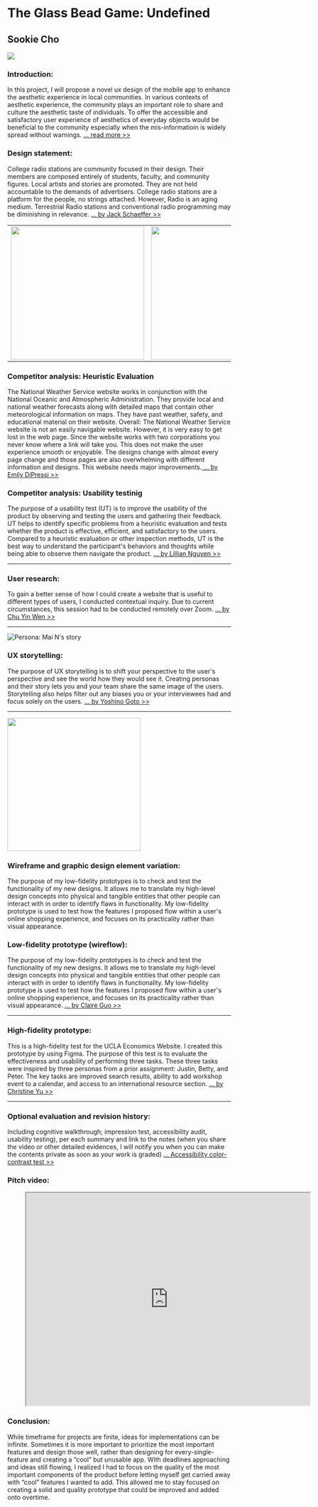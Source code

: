 # The Glass Bead Game: Undefined
## Sookie Cho

<img src="https://images.unsplash.com/photo-1568288124606-f92f26a4502a?ixlib=rb-1.2.1&ixid=eyJhcHBfaWQiOjEyMDd9&auto=format&fit=crop&w=1950&q=80"> 

### Introduction: 
In this project, I will propose a novel ux design of the mobile app to enhance the aesthetic experience in local communities. In various contexts of aesthetic experience, the community plays an important role to share and culture the aesthetic taste of individuals. To offer the accessible and satisfactory user experience of aesthetics of everyday objects would be beneficial to the community especially when the mis-informatioin is widely spread without warnings. [... read more >> ](https://archive.org/details/MagisterLudi-TheGlassBeadGame-HermanHesse/mode/2up)

### Design statement: 
College radio stations are community focused in their design. Their members are composed entirely of students, faculty, and community figures. Local artists and stories are promoted. They are not held accountable to the demands of advertisers. College radio stations are a platform for the people, no strings attached. However, Radio is an aging medium. Terrestrial Radio stations and conventional radio programming may be diminishing in relevance. [ ... by Jack Schaeffer >> ](https://github.com/jschaefer619/DH150-Assignment02/blob/master/README.md)


<table>
  <tr>
    <td><img src="https://ux-ui-design-lab.github.io/DH150-demo/assignment08/StringApp.png" height="300px"></td>
    <td><img src="https://ux-ui-design-lab.github.io/DH150-demo/assignment08/StringApp.png" height="300px"></td>
  </tr>
</table>

### Competitor analysis: Heuristic Evaluation 
The National Weather Service website works in conjunction with the National Oceanic and Atmospheric Administration. They provide local and national weather forecasts along with detailed maps that contain other meteorological information on maps. They have past weather, safety, and educational material on their website. Overall: The National Weather Service website is not an easily navigable website. However, it is very easy to get lost in the web page. Since the website works with two corporations you never know where a link will take you. This does not make the user experience smooth or enjoyable. The designs change with almost every page change and those pages are also overwhelming with different information and designs. This website needs major improvements.[ ... by Emily DiPressi >> ](https://github.com/emdipressi/DH150-DiPressi)


### Competitor analysis: Usability testinig
The purpose of a usability test (UT) is to improve the usability of the product by observing and testing the users and gathering their feedback. UT helps to identify specific problems from a heuristic evaluation and tests whether the product is effective, efficient, and satisfactory to the users. Compared to a heuristic evaluation or other inspection methods, UT is the best way to understand the participant's behaviors and thoughts while being able to observe them navigate the product. [... by Lillian Nguyen >> ](https://github.com/lilliannguyen97/DH150/blob/master/Assignments/A02/README.md)

---

### User research:
To gain a better sense of how I could create a website that is useful to different types of users, I conducted contextual inquiry. Due to current circumstances, this session had to be conducted remotely over Zoom. [... by Chu Yin Wen >> ](https://github.com/yinyinwen/DH150-chuyin/blob/master/Assignments/assignment4.md)

---

![Persona: Mai N's story](https://raw.githubusercontent.com/yoshinogoto/DH150-YoshinoGoto/master/Persona%201.png)

### UX storytelling:
The purpose of UX storytelling is to shift your perspective to the user's perspective and see the world how they would see it.
Creating personas and their story lets you and your team share the same image of the users.
Storytelling also helps filter out any biases you or your interviewees had and focus solely on the users. [... by Yoshino Goto >> ](https://github.com/yoshinogoto/DH150-YoshinoGoto/blob/master/Assignment05.md)

--- 
<img src="https://ux-ui-design-lab.github.io/DH150-demo/assignment08/StringApp.png" height="300px">

### Wireframe and graphic design element variation:
The purpose of my low-fidelity prototypes is to check and test the functionality of my new designs. It allows me to translate my high-level design concepts into physical and tangible entities that other people can interact with in order to identify flaws in functionality. My low-fidelity prototype is used to test how the features I proposed flow within a user's online shopping experience, and focuses on its practicality rather than visual appearance. 

### Low-fidelity prototype (wireflow):
The purpose of my low-fidelity prototypes is to check and test the functionality of my new designs. It allows me to translate my high-level design concepts into physical and tangible entities that other people can interact with in order to identify flaws in functionality. My low-fidelity prototype is used to test how the features I proposed flow within a user's online shopping experience, and focuses on its practicality rather than visual appearance. [... by Claire Guo >> ](https://github.com/claireg22/DH150-ASSIGNMENT06)

---

### High-fidelity prototype: 
This is a high-fidelity test for the UCLA Economics Website. I created this prototype by using Figma. The purpose of this test is to evaluate the effectiveness and usability of performing three tasks. These three tasks were inspired by three personas from a prior assignment: Justin, Betty, and Peter. The key tasks are improved search results, ability to add workshop event to a calendar, and access to an international resource section. [... by Christine Yu >> ](https://github.com/ruruchouu/DH150-Christine-Yu/blob/master/Assignment07/README.md)

---

### Optional evaluation and revision history: 
Including cognitive walkthrough; impression test, accessibility audit, usability testing), per each summary and link to the notes (when you share the video or other detailed evidences, I will notify you when you can make the contents private as soon as your work is graded) [... Accessibility color-contrast test >> ](https://ux-ui-design-lab.github.io/DH150-demo-2020W/assignment07/Audit_color_sookie.png)

### Pitch video: 

<figure class="video_container">
  <iframe src="https://drive.google.com/file/d/1100_oxdSNOcbC9UbVxdDWwxX5dNOZ7x8/view" width="640" height="480"></iframe>
 </figure>
 

### Conclusion: 
While timeframe for projects are finite, ideas for implementations can be infinite. Sometimes it is more important to prioritize the most important features and design those well, rather than designing for every-single-feature and creating a “cool” but unusable app. With deadlines approaching and ideas still flowing, I realized I had to focus on the quality of the most important components of the product before letting myself get carried away with “cool” features I wanted to add. This allowed me to stay focused on creating a solid and quality prototype that could be improved and added onto overtime.

